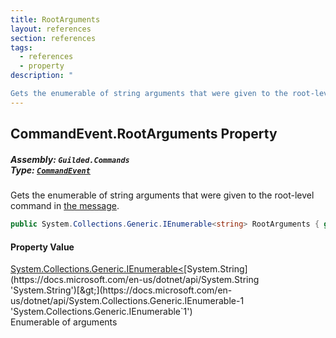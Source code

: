 ```yaml
---
title: RootArguments
layout: references
section: references
tags:
  - references
  - property
description: "

Gets the enumerable of string arguments that were given to the root-level command in [the message](Message 'Guilded.Base.Content.Message')."
---
```


## CommandEvent.RootArguments Property
##### **Assembly:** `Guilded.Commands`<br/>**Type:** [`CommandEvent`](CommandEvent 'Guilded.Commands.CommandEvent')

Gets the enumerable of string arguments that were given to the root-level command in [the message](Message 'Guilded.Base.Content.Message').

```csharp
public System.Collections.Generic.IEnumerable<string> RootArguments { get; }
```

#### Property Value
[System.Collections.Generic.IEnumerable&lt;](https://docs.microsoft.com/en-us/dotnet/api/System.Collections.Generic.IEnumerable-1 'System.Collections.Generic.IEnumerable`1')[System.String](https://docs.microsoft.com/en-us/dotnet/api/System.String 'System.String')[&gt;](https://docs.microsoft.com/en-us/dotnet/api/System.Collections.Generic.IEnumerable-1 'System.Collections.Generic.IEnumerable`1')  
Enumerable of arguments